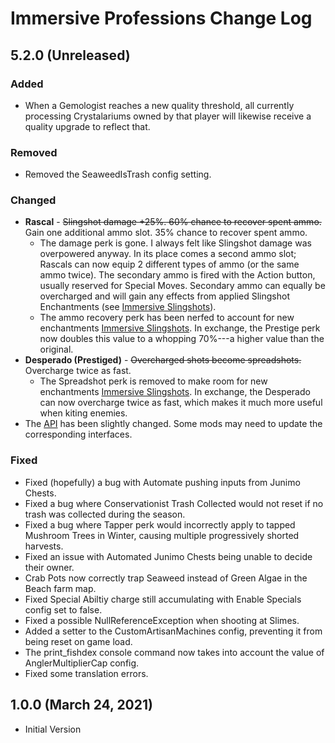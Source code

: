 ﻿# Immersive Professions Change Log

## 5.2.0 (Unreleased)

### Added

* When a Gemologist reaches a new quality threshold, all currently processing Crystalariums owned by that player will likewise receive a quality upgrade to reflect that.

### Removed

* Removed the SeaweedIsTrash config setting.

### Changed

* **Rascal** - ~~Slingshot damage +25%. 60% chance to recover spent ammo.~~ Gain one additional ammo slot. 35% chance to recover spent ammo.
    * The damage perk is gone. I always felt like Slingshot damage was overpowered anyway. In its place comes a second ammo slot; Rascals can now equip 2 different types of ammo (or the same ammo twice). The secondary ammo is fired with the Action button, usually reserved for Special Moves. Secondary ammo can equally be overcharged and will gain any effects from applied Slingshot Enchantments (see [Immersive Slingshots](../ImmersiveSlingshots)).
    * The ammo recovery perk has been nerfed to account for new enchantments [Immersive Slingshots](../ImmersiveSlingshots). In exchange, the Prestige perk now doubles this value to a whopping 70%---a higher value than the original.
* **Desperado (Prestiged)** - ~~Overcharged shots become spreadshots.~~ Overcharge twice as fast.
    * The Spreadshot perk is removed to make room for new enchantments [Immersive Slingshots](../ImmersiveSlingshots). In exchange, the Desperado can now overcharge twice as fast, which makes it much more useful when kiting enemies.
* The [API](../Common/Integrations/ImmersiveProfessions/IImmersiveProfessionsApi.cs) has been slightly changed. Some mods may need to update the corresponding interfaces.

### Fixed

* Fixed (hopefully) a bug with Automate pushing inputs from Junimo Chests.
* Fixed a bug where Conservationist Trash Collected would not reset if no trash was collected during the season.
* Fixed a bug where Tapper perk would incorrectly apply to tapped Mushroom Trees in Winter, causing multiple progressively shorted harvests.
* Fixed an issue with Automated Junimo Chests being unable to decide their owner.
* Crab Pots now correctly trap Seaweed instead of Green Algae in the Beach farm map.
* Fixed Special Abiltiy charge still accumulating with Enable Specials config set to false.
* Fixed a possible NullReferenceException when shooting at Slimes.
* Added a setter to the CustomArtisanMachines config, preventing it from being reset on game load.
* The print_fishdex console command now takes into account the value of AnglerMultiplierCap config.
* Fixed some translation errors.

## 1.0.0 (March 24, 2021)

* Initial Version